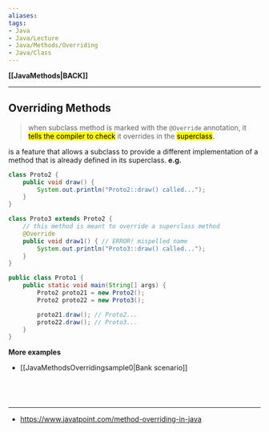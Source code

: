 ```yaml
---
aliases:
tags:
- Java
- Java/Lecture
- Java/Methods/Overriding
- Java/Class
---
```

**[[JavaMethods|BACK]]**

---
## Overriding Methods
> when subclass method is marked with the `@Override` annotation, it<mark class="hltr-blue"> tells the compiler to check</mark> it overrides in the <mark class="hltr-blue">superclass</mark>.

is a feature that allows a subclass to provide a different implementation of a method that is already defined in its superclass.
**e.g.**
```java
class Proto2 {
    public void draw() {
        System.out.println("Proto2::draw() called...");
    }
}

class Proto3 extends Proto2 {
	// this method is meant to override a superclass method
    @Override
    public void draw1() { // ERROR! mispelled name
        System.out.println("Proto3::draw() called...");
    }
}

public class Proto1 {
    public static void main(String[] args) {
        Proto2 proto21 = new Proto2();
        Proto2 proto22 = new Proto3();

        proto21.draw(); // Proto2...
        proto22.draw(); // Proto3...
    }
}
```

**More examples**
- [[JavaMethodsOverridingsample0|Bank scenario]]

<br>

# 
---
- https://www.javatpoint.com/method-overriding-in-java